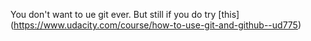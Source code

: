 You don't want to ue git ever. But still if you do try [this] (https://www.udacity.com/course/how-to-use-git-and-github--ud775)